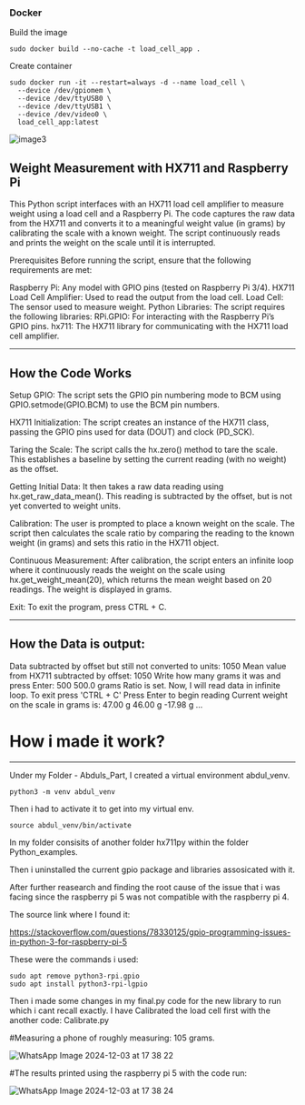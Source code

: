 ### Docker

Build the image
```
sudo docker build --no-cache -t load_cell_app .
```

Create container

```
sudo docker run -it --restart=always -d --name load_cell \
  --device /dev/gpiomem \
  --device /dev/ttyUSB0 \
  --device /dev/ttyUSB1 \
  --device /dev/video0 \
  load_cell_app:latest
  ```

![image3](/attachment/load_cell.png)

Weight Measurement with HX711 and Raspberry Pi
----------------------------------------------
This Python script interfaces with an HX711 load cell amplifier to measure weight using a load cell and a Raspberry Pi. The code captures the raw data from the HX711 and converts it to a meaningful weight value (in grams) by calibrating the scale with a known weight. The script continuously reads and prints the weight on the scale until it is interrupted.

Prerequisites
Before running the script, ensure that the following requirements are met:

Raspberry Pi: Any model with GPIO pins (tested on Raspberry Pi 3/4).
HX711 Load Cell Amplifier: Used to read the output from the load cell.
Load Cell: The sensor used to measure weight.
Python Libraries: The script requires the following libraries:
RPi.GPIO: For interacting with the Raspberry Pi’s GPIO pins.
hx711: The HX711 library for communicating with the HX711 load cell amplifier.

*****************************************************

How the Code Works
------------------
Setup GPIO: The script sets the GPIO pin numbering mode to BCM using GPIO.setmode(GPIO.BCM) to use the BCM pin numbers.

HX711 Initialization: The script creates an instance of the HX711 class, passing the GPIO pins used for data (DOUT) and clock (PD_SCK).

Taring the Scale: The script calls the hx.zero() method to tare the scale. This establishes a baseline by setting the current reading (with no weight) as the offset.

Getting Initial Data: It then takes a raw data reading using hx.get_raw_data_mean(). This reading is subtracted by the offset, but is not yet converted to weight units.

Calibration: The user is prompted to place a known weight on the scale. The script then calculates the scale ratio by comparing the reading to the known weight (in grams) and sets this ratio in the HX711 object.

Continuous Measurement: After calibration, the script enters an infinite loop where it continuously reads the weight on the scale using hx.get_weight_mean(20), which returns the mean weight based on 20 readings. The weight is displayed in grams.

Exit: To exit the program, press CTRL + C.


***********************************************************************

How the Data is output:
------------------------

Data subtracted by offset but still not converted to units: 1050
Mean value from HX711 subtracted by offset: 1050
Write how many grams it was and press Enter: 500
500.0 grams
Ratio is set.
Now, I will read data in infinite loop. To exit press 'CTRL + C'
Press Enter to begin reading
Current weight on the scale in grams is:
47.00 g
46.00 g
-17.98 g
...


# How i made it work?
-------------------

Under my Folder - Abduls_Part, I created a virtual environment abdul_venv.

```
python3 -m venv abdul_venv
```

Then i had to activate it to get into my virtual env.

```
source abdul_venv/bin/activate
```

In my folder consisits of another folder hx711py within the folder Python_examples.

Then i uninstalled the current gpio package and libraries assosicated with it.

After further reasearch and finding the root cause of the issue that i was facing since the raspberry pi 5 was not compatible with the raspberry pi 4.

The source link where I found it:

https://stackoverflow.com/questions/78330125/gpio-programming-issues-in-python-3-for-raspberry-pi-5


These were the commands i used: 

```
sudo apt remove python3-rpi.gpio 
sudo apt install python3-rpi-lgpio
```

Then i made some changes in my final.py code for the new library to run which i cant recall exactly. I have Calibrated the load cell first with the another code: Calibrate.py

#Measuring a phone of roughly measuring: 105 grams.


![WhatsApp Image 2024-12-03 at 17 38 22](https://github.com/user-attachments/assets/58bde09b-2df8-4f40-9f05-66eedec4ced3)


#The results printed using the raspberry pi 5 with the code run:

    
![WhatsApp Image 2024-12-03 at 17 38 24](https://github.com/user-attachments/assets/cece2b5d-bf6b-4571-acca-53bccbd0d6d8)



